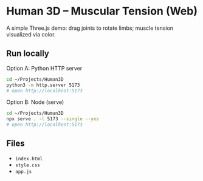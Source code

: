 # Human 3D – Muscular Tension (Web)

A simple Three.js demo: drag joints to rotate limbs; muscle tension visualized via color.

## Run locally

Option A: Python HTTP server
```bash
cd ~/Projects/Human3D
python3 -m http.server 5173
# open http://localhost:5173
```

Option B: Node (serve)
```bash
cd ~/Projects/Human3D
npx serve . -l 5173 --single --yes
# open http://localhost:5173
```

## Files
- `index.html`
- `style.css`
- `app.js`
